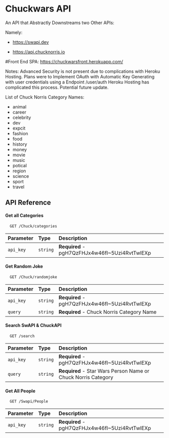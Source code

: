 
# Chuckwars API

An API that Abstractly Downstreams two Other APIs:

Namely:

- https://swapi.dev

- https://api.chucknorris.io

#Front End SPA:
https://chuckwarsfront.herokuapp.com/

Notes:
Advanced Security is not present due to complications with Heroku Hosting. Plans were to Implement OAuth with Automatic Key Generating with user credentials using a Endpoint /user/auth Heroku Hosting has complicated this process. Potential future update.

List of Chuck Norris Category Names:

- animal 
- career
- celebrity
- dev
- expcit
- fashion
- food
- history
- money
- movie
- music
- potical
- region
- science
- sport
- travel

## API Reference

#### Get all Categories

```http
  GET /Chuck/categories
```

| Parameter | Type     | Description                |
| :-------- | :------- | :------------------------- |
| `api_key` | `string` | **Required** -  pgH7QzFHJx4w46fI~5Uzi4RvtTwlEXp |



#### Get Random Joke

```http
  GET /Chuck/randomjoke
```

| Parameter | Type     | Description                       |
| :-------- | :------- | :-------------------------------- |
| `api_key` | `string` | **Required** -  pgH7QzFHJx4w46fI~5Uzi4RvtTwlEXp |
| `query` | `string` | **Required** -  Chuck Norris Category Name |

#### Search SwAPI & ChuckAPI

```http
  GET /search
```

| Parameter | Type     | Description                       |
| :-------- | :------- | :-------------------------------- |
| `api_key` | `string` | **Required** -  pgH7QzFHJx4w46fI~5Uzi4RvtTwlEXp |
| `query` | `string` | **Required** -  Star Wars Person Name or Chuck Norris Category |





#### Get All People

```http
  GET /Swapi/People
```

| Parameter | Type     | Description                       |
| :-------- | :------- | :-------------------------------- |
| `api_key` | `string` | **Required** -  pgH7QzFHJx4w46fI~5Uzi4RvtTwlEXp |



